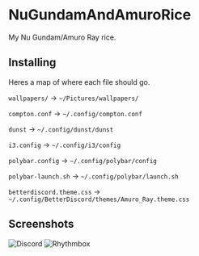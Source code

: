 # NuGundamAndAmuroRice
My Nu Gundam/Amuro Ray rice.

## Installing
Heres a map of where each file should go.

`wallpapers/` -> `~/Pictures/wallpapers/`

`compton.conf` -> `~/.config/compton.conf`

`dunst` -> `~/.config/dunst/dunst`

`i3.config` -> `~/.config/i3/config`

`polybar.config` -> `~/.config/polybar/config`

`polybar-launch.sh` -> `~/.config/polybar/launch.sh`

`betterdiscord.theme.css` -> `~/.config/BetterDiscord/themes/Amuro_Ray.theme.css`

## Screenshots

![Discord](https://i.imgur.com/DzLuYlh.png)
![Rhythmbox](https://i.imgur.com/Iss4fRf.png)
